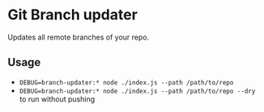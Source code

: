 # Git Branch updater

Updates all remote branches of your repo.

## Usage

* `DEBUG=branch-updater:* node ./index.js --path /path/to/repo`
* `DEBUG=branch-updater:* node ./index.js --path /path/to/repo --dry` to run without pushing

